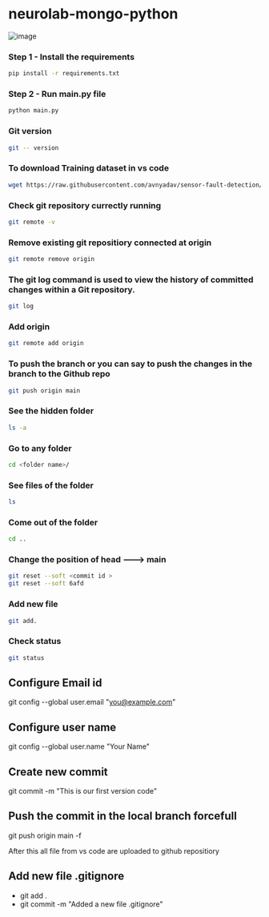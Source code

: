 # neurolab-mongo-python

![image](https://user-images.githubusercontent.com/57321948/196933065-4b16c235-f3b9-4391-9cfe-4affcec87c35.png)

### Step 1 - Install the requirements

```bash
pip install -r requirements.txt
```

### Step 2 - Run main.py file

```bash
python main.py
```

### Git version

```bash
git -- version
```

### To download Training dataset in vs code

```bash
wget https://raw.githubusercontent.com/avnyadav/sensor-fault-detection/main/aps_failure_training_set1.csv
```

### Check git repository currectly running

```bash
git remote -v
```

### Remove existing git repositiory connected at origin

```bash
git remote remove origin
```

### The git log command is used to view the history of committed changes within a Git repository.

```bash
git log
```

### Add origin

```bash
git remote add origin
```

### To push the branch or you can say to push the changes in the branch to the Github repo

```bash
git push origin main
```

### See the hidden folder
```bash
ls -a
```

### Go to any folder
```bash
cd <folder name>/
```

### See files of the folder
```bash
ls
```

### Come out of the folder
```bash
cd ..
```

### Change the position of head ---> main
```bash
git reset --soft <commit id >
git reset --soft 6afd
```

### Add new file
```bash
git add.
```

### Check status
```bash
git status
```

## Configure Email id
git config --global user.email "you@example.com"


## Configure user name
git config --global user.name "Your Name"


## Create new commit
git commit -m "This is our first version code"


## Push the commit in the local branch forcefull
git push origin main -f

After this all file from vs code are uploaded to github repositiory


## Add new file .gitignore
- git add .
- git commit -m "Added a new file .gitignore"

